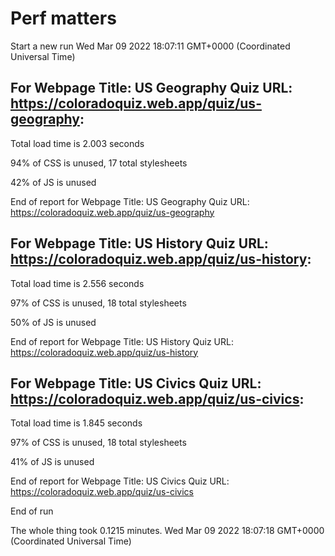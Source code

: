 # Perf matters


Start a new run
Wed Mar 09 2022 18:07:11 GMT+0000 (Coordinated Universal Time)








## For Webpage Title: US Geography Quiz URL: https://coloradoquiz.web.app/quiz/us-geography: 


Total load time is 2.003 seconds


94% of CSS is unused, 17 total stylesheets


42% of JS is unused


End of report for Webpage Title: US Geography Quiz URL: https://coloradoquiz.web.app/quiz/us-geography




## For Webpage Title: US History Quiz URL: https://coloradoquiz.web.app/quiz/us-history: 


Total load time is 2.556 seconds


97% of CSS is unused, 18 total stylesheets


50% of JS is unused


End of report for Webpage Title: US History Quiz URL: https://coloradoquiz.web.app/quiz/us-history




## For Webpage Title: US Civics Quiz URL: https://coloradoquiz.web.app/quiz/us-civics: 


Total load time is 1.845 seconds


97% of CSS is unused, 18 total stylesheets


41% of JS is unused


End of report for Webpage Title: US Civics Quiz URL: https://coloradoquiz.web.app/quiz/us-civics


End of run


The whole thing took 0.1215 minutes.
Wed Mar 09 2022 18:07:18 GMT+0000 (Coordinated Universal Time)




